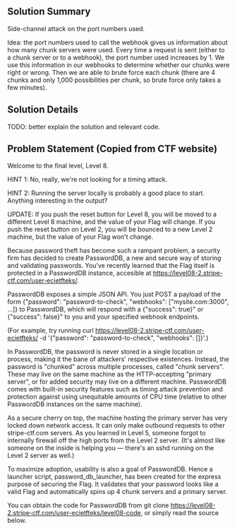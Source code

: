 ## Solution Summary

Side-channel attack on the port numbers used.

Idea: the port numbers used to call the webhook gives us information about how many chunk servers were used. Every time a request is sent (either to a chunk server or to a webhook), the port number used increases by 1. We use this information in our webhooks to determine whether our chunks were right or wrong. Then we are able to brute force each chunk (there are 4 chunks and only 1,000 possibilities per chunk, so brute force only takes a few minutes).

## Solution Details

TODO: better explain the solution and relevant code.

## Problem Statement (Copied from CTF website)

Welcome to the final level, Level 8.

HINT 1: No, really, we're not looking for a timing attack.

HINT 2: Running the server locally is probably a good place to start. Anything interesting in the output?

UPDATE: If you push the reset button for Level 8, you will be moved to a different Level 8 machine, and the value of your Flag will change. If you push the reset button on Level 2, you will be bounced to a new Level 2 machine, but the value of your Flag won't change.

Because password theft has become such a rampant problem, a security firm has decided to create PasswordDB, a new and secure way of storing and validating passwords. You've recently learned that the Flag itself is protected in a PasswordDB instance, accesible at https://level08-2.stripe-ctf.com/user-ecietfteks/.

PasswordDB exposes a simple JSON API. You just POST a payload of the form {"password": "password-to-check", "webhooks": ["mysite.com:3000", ...]} to PasswordDB, which will respond with a {"success": true}" or {"success": false}" to you and your specified webhook endpoints.

(For example, try running curl https://level08-2.stripe-ctf.com/user-ecietfteks/ -d '{"password": "password-to-check", "webhooks": []}'.)

In PasswordDB, the password is never stored in a single location or process, making it the bane of attackers' respective existences. Instead, the password is "chunked" across multiple processes, called "chunk servers". These may live on the same machine as the HTTP-accepting "primary server", or for added security may live on a different machine. PasswordDB comes with built-in security features such as timing attack prevention and protection against using unequitable amounts of CPU time (relative to other PasswordDB instances on the same machine).

As a secure cherry on top, the machine hosting the primary server has very locked down network access. It can only make outbound requests to other stripe-ctf.com servers. As you learned in Level 5, someone forgot to internally firewall off the high ports from the Level 2 server. (It's almost like someone on the inside is helping you — there's an sshd running on the Level 2 server as well.)

To maximize adoption, usability is also a goal of PasswordDB. Hence a launcher script, password_db_launcher, has been created for the express purpose of securing the Flag. It validates that your password looks like a valid Flag and automatically spins up 4 chunk servers and a primary server.

You can obtain the code for PasswordDB from git clone https://level08-2.stripe-ctf.com/user-ecietfteks/level08-code, or simply read the source below.

